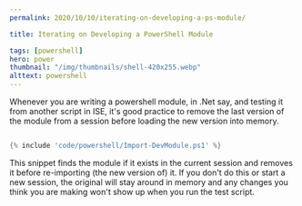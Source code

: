 ```yaml
---
permalink: 2020/10/10/iterating-on-developing-a-ps-module/

title: Iterating on Developing a PowerShell Module

tags: [powershell]
hero: power
thumbnail: "/img/thumbnails/shell-420x255.webp"
alttext: powershell
---
```


Whenever you are writing a powershell module, in .Net say, and testing it from another script in ISE, it's good practice to remove the last version of the module from a session
before loading the new version into memory.

```powershell

{% include 'code/powershell/Import-DevModule.ps1' %}

```

This snippet finds the module if it exists in the current session and removes it before re-importing (the new version of) it. If you don't do this or start a new session, the original
will stay around in memory and any changes you think you are making won't show up when you run the test script.

